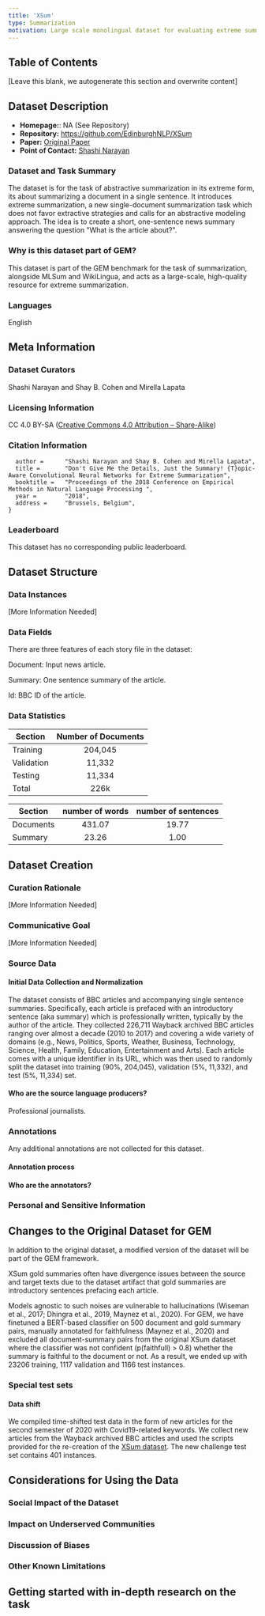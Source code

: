 ```yaml
---
title: 'XSum'
type: Summarization
motivation: Large scale monolingual dataset for evaluating extreme summarization.
---
```


## Table of Contents

[Leave this blank, we autogenerate this section and overwrite content]

## Dataset Description

- **Homepage:**: NA (See Repository)
- **Repository:** https://github.com/EdinburghNLP/XSum
- **Paper:** [Original Paper](https://www.aclweb.org/anthology/D18-1206)
- **Point of Contact:** [Shashi Narayan](shashi.narayan@gmail.com)

### Dataset and Task Summary

The dataset is for the task of abstractive summarization in its extreme form, its about summarizing a document in a single sentence. It introduces extreme summarization, a new single-document summarization task which does not favor extractive strategies and calls for an abstractive modeling approach. The idea is to create a short, one-sentence news summary answering the question "What is the article about?".

### Why is this dataset part of GEM?

This dataset is part of the GEM benchmark for the task of summarization, alongside MLSum and WikiLingua, and acts as a large-scale, high-quality resource for extreme summarization.

### Languages

English

## Meta Information

### Dataset Curators

Shashi Narayan and Shay B. Cohen and Mirella Lapata

### Licensing Information

CC 4.0 BY-SA ([Creative Commons 4.0 Attribution – Share-Alike](https://creativecommons.org/licenses/by-sa/4.0/))

### Citation Information

```@InProceedings{xsum-emnlp,
  author =      "Shashi Narayan and Shay B. Cohen and Mirella Lapata",
  title =       "Don't Give Me the Details, Just the Summary! {T}opic-Aware Convolutional Neural Networks for Extreme Summarization",
  booktitle =   "Proceedings of the 2018 Conference on Empirical Methods in Natural Language Processing ",
  year =        "2018",
  address =     "Brussels, Belgium",
}
```

### Leaderboard

This dataset has no corresponding public leaderboard.

## Dataset Structure

### Data Instances

[More Information Needed]

### Data Fields

There are three features of each story file in the dataset:

Document: Input news article.

Summary: One sentence summary of the article.

Id: BBC ID of the article.

### Data Statistics

| Section   | Number of Documents          | 
| ------------- |:-------------:| 
| Training     | 204,045 | 
| Validation     | 11,332      | 
| Testing | 11,334    |  
| Total | 226k |

| Section       |  number of words| number of sentences |
| ------------- |:-------------:| :-------------:|
| Documents      | 431.07     | 19.77 |
| Summary    | 23.26      | 1.00 |

## Dataset Creation

### Curation Rationale

[More Information Needed]

### Communicative Goal

[More Information Needed]


### Source Data

#### Initial Data Collection and Normalization

The dataset consists of BBC articles and accompanying single sentence summaries. Specifically, each article is prefaced with an introductory sentence (aka summary) which is professionally written, typically by the author of the article. They collected 226,711 Wayback archived BBC articles ranging over almost a decade (2010 to 2017) and covering a wide variety of domains (e.g., News, Politics, Sports, Weather, Business, Technology, Science, Health, Family, Education, Entertainment and Arts). Each article comes with a unique identifier in its URL, which was then used to randomly split the dataset into training (90%, 204,045), validation (5%, 11,332), and test (5%, 11,334) set. 

#### Who are the source language producers?

Professional journalists.

### Annotations

Any additional annotations are not collected for this dataset.

#### Annotation process

#### Who are the annotators?

### Personal and Sensitive Information

## Changes to the Original Dataset for GEM

In addition to the original dataset, a modified version of the dataset will be part of the GEM framework.

XSum gold summaries often have divergence issues between the source and target texts due to the dataset artifact that gold summaries are introductory sentences prefacing each article. 

Models agnostic to such noises are vulnerable to hallucinations (Wiseman et al., 2017; Dhingra et al., 2019, Maynez et al., 2020).  For GEM, we have finetuned a BERT-based classifier on 500 document and gold summary pairs, manually annotated for faithfulness (Maynez et al., 2020) and excluded all document-summary pairs from the original XSum dataset where the classifier was not confident (p(faithfull) > 0.8) whether the summary is faithful to the document or not. As a result, we ended up with 23206 training, 1117 validation and 1166 test instances. 



### Special test sets

#### Data shift

We compiled time-shifted test data in the form of new articles for the second semester of 2020 with Covid19-related keywords. We collect new articles from the Wayback archived BBC articles and used the scripts provided for the re-creation of the [XSum dataset](https://github.com/EdinburghNLP/XSum). The new challenge test set contains 401 instances.





## Considerations for Using the Data

### Social Impact of the Dataset

### Impact on Underserved Communities


### Discussion of Biases


### Other Known Limitations


## Getting started with in-depth research on the task

